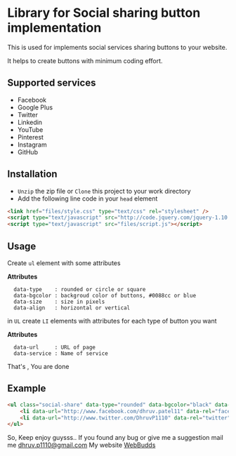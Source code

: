 # Library for Social sharing button implementation

This is used for implements social services sharing buttons to your website.

It helps to create buttons with minimum coding effort.

## Supported services
* Facebook
* Google Plus
* Twitter
* Linkedin
* YouTube
* Pinterest
* Instagram
* GitHub

## Installation
- `Unzip` the zip file or `Clone` this project to your work directory
- Add the following line code in your `head` element

```html
<link href="files/style.css" type="text/css" rel="stylesheet" />
<script type="text/javascript" src="http://code.jquery.com/jquery-1.10.2.min.js"></script>
<script type="text/javascript" src="files/script.js"></script>
```
  
## Usage
  Create `ul` element with some attributes

 **Attributes**
    
      data-type    : rounded or circle or square
      data-bgcolor : backgroud color of buttons, #0088cc or blue
      data-size    : size in pixels
      data-align   : horizontal or vertical
      
  in `UL` create `LI` elements with attributes for each type of button you want
  
 **Attributes**
    
      data-url     : URL of page
      data-service : Name of service
      
  That's , You are done
  
## Example

```html
<ul class="social-share" data-type="rounded" data-bgcolor="black" data-size="64" data-align="horizontal">
	<li data-url="http://www.facebook.com/dhruv.patel11" data-rel="facebook"></li>
	<li data-url="http://www.twitter.com/DhruvP1110" data-rel="twitter"></li>
</ul>
```

So, Keep enjoy guysss..
If you found any bug or give me a suggestion mail me [dhruv.p1110@gmail.com](mailto:dhruv.p1110@gmail.com)
My website [WebBudds](http://www.webbudds.com)
